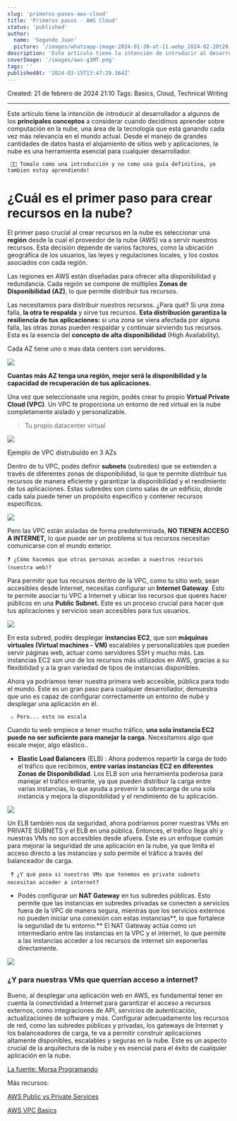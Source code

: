 ```yaml
---
slug: 'primeros-pasos-aws-cloud'
title: 'Primeros pasos - AWS Cloud'
status: 'published'
author:
  name: 'Segundo Juan'
  picture: '/images/whatsapp-image-2024-01-30-at-11.webp_2024-02-20t20_38_42.343z_output_2-MyNT.jpeg'
description: 'Este artículo tiene la intención de introducir al desarrollador a algunos de los principales conceptos a considerar cuando decidimos aprender sobre computación en la nube'
coverImage: '/images/aws-g1MT.png'
tags: ''
publishedAt: '2024-03-15T13:47:29.164Z'
---
```



Created: 21 de febrero de 2024 21:10 Tags: Basics, Cloud, Technical Writing

---

Este artículo tiene la intención de introducir al desarrollador a algunos de los **principales conceptos** a considerar cuando decidimos aprender sobre computación en la nube, una área de la tecnología que está ganando cada vez más relevancia en el mundo actual. Desde el manejo de grandes cantidades de datos hasta el alojamiento de sitios web y aplicaciones, la nube es una herramienta esencial para cualquier desarrollador.

` 👋🏻 Tomalo como una introducción y no como una guía definitiva, yo tambien estoy aprendiendo!`

# ¿Cuál es el primer paso para crear recursos en la nube?

El primer paso crucial al crear recursos en la nube es seleccionar una **región** desde la cual el proveedor de la nube (AWS) va a servir nuestros recursos. Esta decisión depende de varios factores, como la ubicación geográfica de los usuarios, las leyes y regulaciones locales, y los costos asociados con cada región.

Las regiones en AWS están diseñadas para ofrecer alta disponibilidad y redundancia. Cada región se compone de múltiples **Zonas de Disponibilidad (AZ)**, lo que permite distribuir tus recursos.

Las necesitamos para distribuir nuestros recursos. ¿Para qué? Si una zona falla, **la otra te respalda** y sirve tus recursos. **Esta distribución garantiza la resiliencia de tus aplicaciones:** si una zona se viera afectada por alguna falla, las otras zonas pueden respaldar y continuar sirviendo tus recursos. Esta es la esencia del **concepto de alta disponibilidad** (High Availability).

Cada AZ tiene uno o mas data centers con servidores.

![](/images/screenshot_from_2024-02-21_23-29-31-M1Nz.png)

**Cuantas más AZ tenga una región, mejor será la disponibilidad y la capacidad de recuperación de tus aplicaciones.**

Una vez que seleccionaste una región, podés crear tu propio **Virtual Private Cloud (VPC)**. Un VPC te proporciona un entorno de red virtual en la nube completamente aislado y personalizable.

> Tu propio datacenter virtual

![](/images/screenshot_from_2024-02-22_00-05-03-A3MD.png)

Ejemplo de VPC distrubuído en 3 AZs

Dentro de tu VPC, podés definir **subnets** (subredes) que se extienden a través de diferentes zonas de disponibilidad, lo que te permite distribuir tus recursos de manera eficiente y garantizar la disponibilidad y el rendimiento de tus aplicaciones. Estas subredes son como salas de un edificio, donde cada sala puede tener un propósito específico y contener recursos específicos.

![](/images/screenshot_from_2024-02-28_12-12-53-k0MD.png)

Pero las VPC están aisladas de forma predeterminada, **NO TIENEN ACCESO A INTERNET,** lo que puede ser un problema si tus recursos necesitan comunicarse con el mundo exterior.

`❓ ¿Cómo hacemos que otras personas accedan a nuestros recursos (nuestra web)?`

Para permitir que tus recursos dentro de la VPC, como tu sitio web, sean accesibles desde Internet, necesitas configurar un **Internet Gateway**. Esto te permite asociar tu VPC a Internet y ubicar los recursos que querés hacer públicos en una **Public Subnet.** Este es un proceso crucial para hacer que tus aplicaciones y servicios sean accesibles para tus usuarios.

![](/images/screenshot_from_2024-02-22_00-38-14-A3MD.png)

En esta subred, podés desplegar **instancias EC2**, que son **máquinas virtuales (Virtual machines - VM)** escalables y personalizables que pueden servir páginas web, actuar como servidores SSH y mucho más. Las instancias EC2 son uno de los recursos más utilizados en AWS, gracias a su flexibilidad y a la gran variedad de tipos de instancias disponibles.

Ahora ya podríamos tener nuestra primera web accesible, pública para todo el mundo. Este es un gran paso para cualquier desarrollador, demuestra que uno es capaz de configurar correctamente un entorno de nube y desplegar una aplicación en él.

` ⚠️ Pero... esto no escala`

Cuando tu web empiece a tener mucho tráfico, **una sola instancia EC2 puede no ser suficiente para manejar la carga.** Necesitamos algo que escale mejor, algo elástico..

- **Elastic Load Balancers** (ELB) : Ahora podemos repartir la carga de todo el tráfico que recibimos, **entre varias instancias EC2 en diferentes Zonas de Disponibilidad**. Los ELB son una herramienta poderosa para manejar el tráfico entrante, ya que pueden distribuir la carga entre varias instancias, lo que ayuda a prevenir la sobrecarga de una sola instancia y mejora la disponibilidad y el rendimiento de tu aplicación.

![](/images/screenshot_from_2024-02-22_00-51-42-k2MT.png)

Un ELB también nos da seguridad, ahora podríamos poner nuestras VMs en PRIVATE SUBNETS y el ELB en una pública. Entonces, el tráfico llega ahí y nuestras VMs no son accesibles desde afuera. Este es un enfoque común para mejorar la seguridad de una aplicación en la nube, ya que limita el acceso directo a las instancias y solo permite el tráfico a través del balanceador de carga.

` ❓ ¿Y qué pasa si nuestras VMs que tenemos en private subnets necesitan acceder a internet?`

- Podés configurar un **NAT Gateway** en tus subredes públicas. Esto permite que las instancias en subredes privadas se conecten a servicios fuera de la VPC de manera segura, mientras que los servicios externos no pueden iniciar una conexión con estas instancias\*\*, lo que fortalece la seguridad de tu entorno.\*\* El NAT Gateway actúa como un intermediario entre las instancias en la VPC y el internet, lo que permite a las instancias acceder a los recursos de internet sin exponerlas directamente.

![](/images/screenshot_from_2024-02-22_00-55-40-IzMD.png)

### ¿Y para nuestras VMs que querrían acceso a internet?

Bueno, al desplegar una aplicación web en AWS, es fundamental tener en cuenta la conectividad a Internet para garantizar el acceso a recursos externos, como integraciones de API, servicios de autenticación, actualizaciones de software y más. Configurar adecuadamente los recursos de red, como las subredes públicas y privadas, los gateways de Internet y los balanceadores de carga, te va a permitir construir aplicaciones altamente disponibles, escalables y seguras en la nube. Este es un aspecto crucial de la arquitectura de la nube y es esencial para el éxito de cualquier aplicación en la nube.

[La fuente: Morsa Programando](https://www.youtube.com/watch?v=sLptRzpPDtU&list=PLihI9s9wwCPT88FUcbfXESuzNZjY-AKR3&index=1)

Más recursos:

[AWS Public vs Private Services](https://www.youtube.com/watch?v=OJSVtgZrVsg&list=PLTk5ZYSbd9Mjb-NyMe6SRnq7a7MvYT-UZ)

[AWS VPC Basics](https://www.youtube.com/watch?v=7_NNlnH7sAg)